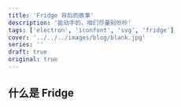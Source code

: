 ```yaml
---
title: 'Fridge 背后的故事'
description: '能动手的，咱们尽量别吵吵'
tags: ['electron', 'iconfont', 'svg', 'fridge']
cover: '../../../images/blog/blank.jpg'
series: ''
draft: true
original: true
---
```


## 什么是 Fridge

